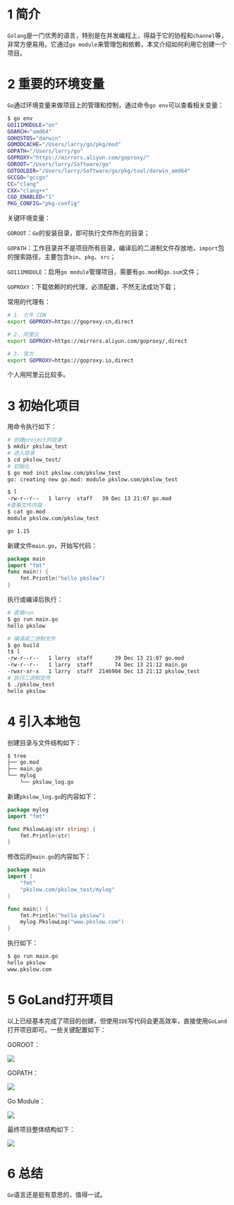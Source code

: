 # 1 简介

`Golang`是一门优秀的语言，特别是在并发编程上，得益于它的协程和`channel`等，非常方便易用。它通过`go module`来管理包和依赖，本文介绍如何利用它创建一个项目。



# 2 重要的环境变量

`Go`通过环境变量来做项目上的管理和控制，通过命令`go env`可以查看相关变量：

```bash
$ go env
GO111MODULE="on"
GOARCH="amd64"
GOHOSTOS="darwin"
GOMODCACHE="/Users/larry/go/pkg/mod"
GOPATH="/Users/larry/go"
GOPROXY="https://mirrors.aliyun.com/goproxy/"
GOROOT="/Users/larry/Software/go"
GOTOOLDIR="/Users/larry/Software/go/pkg/tool/darwin_amd64"
GCCGO="gccgo"
CC="clang"
CXX="clang++"
CGO_ENABLED="1"
PKG_CONFIG="pkg-config"
```



关键环境变量：

`GOROOT`：`Go`的安装目录，即可执行文件所在的目录；

`GOPATH`：工作目录并不是项目所有目录，编译后的二进制文件存放地，`import`包的搜索路径，主要包含`bin`、`pkg`、`src`；

`GO111MODULE`：启用`go module`管理项目，需要有`go.mod`和`go.sum`文件；

`GOPROXY`：下载依赖时的代理，必须配置，不然无法成功下载；

常用的代理有：

```bash
# 1. 七牛 CDN
export GOPROXY=https://goproxy.cn,direct

# 2. 阿里云
export GOPROXY=https://mirrors.aliyun.com/goproxy/,direct

# 3. 官方
export GOPROXY=https://goproxy.io,direct
```

个人用阿里云比较多。



# 3 初始化项目

用命令执行如下：

```bash
# 创建project的目录
$ mkdir pkslow_test
# 进入目录
$ cd pkslow_test/
# 初始化
$ go mod init pkslow.com/pkslow_test
go: creating new go.mod: module pkslow.com/pkslow_test

$ l
-rw-r--r--   1 larry  staff   39 Dec 13 21:07 go.mod
#查看文件内容
$ cat go.mod 
module pkslow.com/pkslow_test

go 1.15
```



新建文件`main.go`，开始写代码：

```go
package main
import "fmt"
func main() {
    fmt.Println("hello pkslow")
}
```



执行或编译后执行：

```bash
# 直接run
$ go run main.go 
hello pkslow

# 编译成二进制文件
$ go build
t$ l
-rw-r--r--   1 larry  staff       39 Dec 13 21:07 go.mod
-rw-r--r--   1 larry  staff       74 Dec 13 21:12 main.go
-rwxr-xr-x   1 larry  staff  2146904 Dec 13 21:12 pkslow_test
# 执行二进制文件
$ ./pkslow_test 
hello pkslow
```



# 4 引入本地包

创建目录与文件结构如下：

```bash
$ tree
├── go.mod
├── main.go
└── mylog
    └── pkslow_log.go
```



新建`pkslow_log.go`的内容如下：

```go
package mylog
import "fmt"

func PkslowLog(str string) {
    fmt.Println(str)
}
```



修改后的`main.go`的内容如下：

```go
package main
import (
	"fmt"
	"pkslow.com/pkslow_test/mylog"
)

func main() {
    fmt.Println("hello pkslow")
    mylog.PkslowLog("www.pkslow.com")
}
```



执行如下：

```bash
$ go run main.go 
hello pkslow
www.pkslow.com
```



# 5 GoLand打开项目

以上已经基本完成了项目的创建，但使用`IDE`写代码会更高效率，直接使用`GoLand`打开项目即可。一些关键配置如下：

GOROOT：

![](https://pkslow.oss-cn-shenzhen.aliyuncs.com/images/2020/12/go-create-project.GOROOT.png)



GOPATH：

![](https://pkslow.oss-cn-shenzhen.aliyuncs.com/images/2020/12/go-create-project.GOPATH.png)



Go Module：

![](https://pkslow.oss-cn-shenzhen.aliyuncs.com/images/2020/12/go-create-project.vgo.png)



最终项目整体结构如下：

![](https://pkslow.oss-cn-shenzhen.aliyuncs.com/images/2020/12/go-create-project.GoLand.png)



# 6 总结

`Go`语言还是挺有意思的，值得一试。

